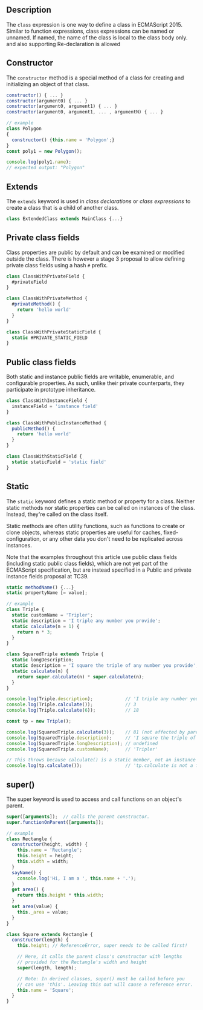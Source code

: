 <link rel="stylesheet" href="https://cdn.jsdelivr.net/npm/bootstrap-icons@1.5.0/font/bootstrap-icons.css">
<link rel="stylesheet" href="../../lib/doc_style.css">

## Description

The `class` expression is one way to define a class in ECMAScript 2015. Similar to function expressions, class expressions can be named or unnamed. If named, the name of the class is local to the class body only. and also supporting Re-declaration is allowed

## Constructor

The `constructor` method is a special method of a class for creating and initializing an object of that class.
```js
constructor() { ... }
constructor(argument0) { ... }
constructor(argument0, argument1) { ... }
constructor(argument0, argument1, ... , argumentN) { ... }

// example
class Polygon 
{
  constructor() {this.name = 'Polygon';}
}
const poly1 = new Polygon();

console.log(poly1.name);
// expected output: "Polygon"
```

## Extends

The `extends` keyword is used in *class declarations* or *class expressions* to create a class that is a child of another class.
```js
class ExtendedClass extends MainClass {...}
```

## Private class fields

Class properties are public by default and can be examined or modified outside the class. There is however a stage 3 proposal to allow defining private class fields using a hash *`#`* prefix.
```js
class ClassWithPrivateField {
  #privateField
}

class ClassWithPrivateMethod {
  #privateMethod() {
    return 'hello world'
  }
}

class ClassWithPrivateStaticField {
  static #PRIVATE_STATIC_FIELD
}
```

## Public class fields

Both static and instance public fields are writable, enumerable, and configurable properties. As such, unlike their private counterparts, they participate in prototype inheritance.
```js
class ClassWithInstanceField {
  instanceField = 'instance field'
}

class ClassWithPublicInstanceMethod {
  publicMethod() {
    return 'hello world'
  }
}

class ClassWithStaticField {
  static staticField = 'static field'
}

```

## Static

The `static` keyword defines a static method or property for a class. Neither static methods nor static properties can be called on instances of the class. Instead, they're called on the class itself.

Static methods are often utility functions, such as functions to create or clone objects, whereas static properties are useful for caches, fixed-configuration, or any other data you don't need to be replicated across instances.

Note that the examples throughout this article use public class fields (including static public class fields), which are not yet part of the ECMAScript specification, but are instead specified in a Public and private instance fields proposal at TC39.
```js
static methodName() {...}
static propertyName [= value];

// example
class Triple {
  static customName = 'Tripler';
  static description = 'I triple any number you provide';
  static calculate(n = 1) {
    return n * 3;
  }
}

class SquaredTriple extends Triple {
  static longDescription;
  static description = 'I square the triple of any number you provide';
  static calculate(n) {
    return super.calculate(n) * super.calculate(n);
  }
}

console.log(Triple.description);            // 'I triple any number you provide'
console.log(Triple.calculate());            // 3
console.log(Triple.calculate(6));           // 18

const tp = new Triple();

console.log(SquaredTriple.calculate(3));    // 81 (not affected by parent's instantiation)
console.log(SquaredTriple.description);     // 'I square the triple of any number you provide'
console.log(SquaredTriple.longDescription); // undefined
console.log(SquaredTriple.customName);      // 'Tripler'

// This throws because calculate() is a static member, not an instance member.
console.log(tp.calculate());                // 'tp.calculate is not a function'
```

## super()
The super keyword is used to access and call functions on an object's parent.
```js
super([arguments]);  // calls the parent constructor.
super.functionOnParent([arguments]);

// example
class Rectangle {
  constructor(height, width) {
    this.name = 'Rectangle';
    this.height = height;
    this.width = width;
  }
  sayName() {
    console.log('Hi, I am a ', this.name + '.');
  }
  get area() {
    return this.height * this.width;
  }
  set area(value) {
    this._area = value;
  }
}

class Square extends Rectangle {
  constructor(length) {
    this.height; // ReferenceError, super needs to be called first!

    // Here, it calls the parent class's constructor with lengths
    // provided for the Rectangle's width and height
    super(length, length);

    // Note: In derived classes, super() must be called before you
    // can use 'this'. Leaving this out will cause a reference error.
    this.name = 'Square';
  }
}
```






